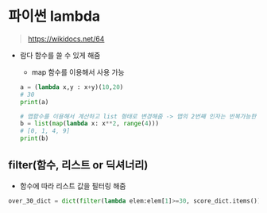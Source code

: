 # 파이썬 lambda

> https://wikidocs.net/64

- 람다 함수를 쓸 수 있게 해줌

  - map 함수를 이용해서 사용 가능

  ```python
  a = (lambda x,y : x+y)(10,20)
  # 30
  print(a)
  
  # 맵함수를 이용해서 계산하고 list 형태로 변경해줌 -> 맵의 2번째 인자는 반복가능한 것
  b = list(map(lambda x: x**2, range(4)))
  # [0, 1, 4, 9]
  print(b)
  ```



## filter(함수, 리스트 or 딕셔너리)

- 함수에 따라 리스트 값을 필터링 해줌

```python
over_30_dict = dict(filter(lambda elem:elem[1]>=30, score_dict.items()))
```


